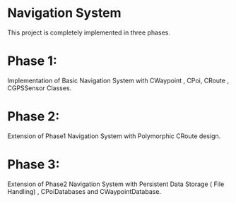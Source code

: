 # Navigation System
This project is completely implemented in three phases.

# Phase 1: 
Implementation of Basic Navigation System with CWaypoint , CPoi, CRoute , CGPSSensor Classes.

# Phase 2: 
Extension of Phase1 Navigation System with Polymorphic CRoute design.

# Phase 3: 
Extension of Phase2 Navigation System with Persistent Data Storage ( File Handling) , CPoiDatabases and CWaypointDatabase.
